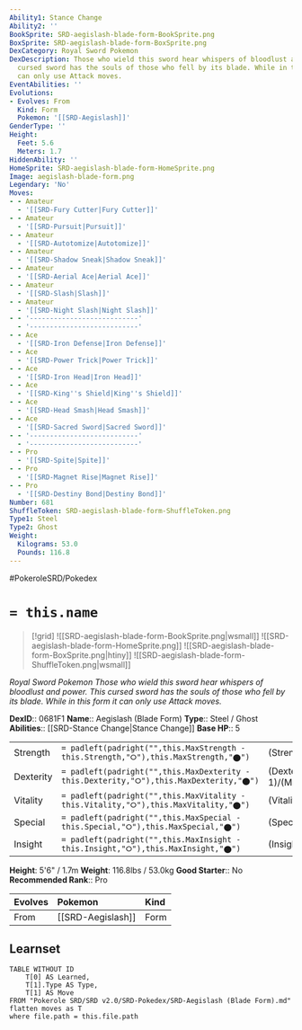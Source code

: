 ```yaml
---
Ability1: Stance Change
Ability2: ''
BookSprite: SRD-aegislash-blade-form-BookSprite.png
BoxSprite: SRD-aegislash-blade-form-BoxSprite.png
DexCategory: Royal Sword Pokemon
DexDescription: Those who wield this sword hear whispers of bloodlust and power. This
  cursed sword has the souls of those who fell by its blade. While in this form it
  can only use Attack moves.
EventAbilities: ''
Evolutions:
- Evolves: From
  Kind: Form
  Pokemon: '[[SRD-Aegislash]]'
GenderType: ''
Height:
  Feet: 5.6
  Meters: 1.7
HiddenAbility: ''
HomeSprite: SRD-aegislash-blade-form-HomeSprite.png
Image: aegislash-blade-form.png
Legendary: 'No'
Moves:
- - Amateur
  - '[[SRD-Fury Cutter|Fury Cutter]]'
- - Amateur
  - '[[SRD-Pursuit|Pursuit]]'
- - Amateur
  - '[[SRD-Autotomize|Autotomize]]'
- - Amateur
  - '[[SRD-Shadow Sneak|Shadow Sneak]]'
- - Amateur
  - '[[SRD-Aerial Ace|Aerial Ace]]'
- - Amateur
  - '[[SRD-Slash|Slash]]'
- - Amateur
  - '[[SRD-Night Slash|Night Slash]]'
- - '---------------------------'
  - '---------------------------'
- - Ace
  - '[[SRD-Iron Defense|Iron Defense]]'
- - Ace
  - '[[SRD-Power Trick|Power Trick]]'
- - Ace
  - '[[SRD-Iron Head|Iron Head]]'
- - Ace
  - '[[SRD-King''s Shield|King''s Shield]]'
- - Ace
  - '[[SRD-Head Smash|Head Smash]]'
- - Ace
  - '[[SRD-Sacred Sword|Sacred Sword]]'
- - '---------------------------'
  - '---------------------------'
- - Pro
  - '[[SRD-Spite|Spite]]'
- - Pro
  - '[[SRD-Magnet Rise|Magnet Rise]]'
- - Pro
  - '[[SRD-Destiny Bond|Destiny Bond]]'
Number: 681
ShuffleToken: SRD-aegislash-blade-form-ShuffleToken.png
Type1: Steel
Type2: Ghost
Weight:
  Kilograms: 53.0
  Pounds: 116.8
---
```


#PokeroleSRD/Pokedex

# `= this.name`

> [!grid]
> ![[SRD-aegislash-blade-form-BookSprite.png|wsmall]]
> ![[SRD-aegislash-blade-form-HomeSprite.png]]
> ![[SRD-aegislash-blade-form-BoxSprite.png|htiny]]
> ![[SRD-aegislash-blade-form-ShuffleToken.png|wsmall]]


*Royal Sword Pokemon*
*Those who wield this sword hear whispers of bloodlust and power. This cursed sword has the souls of those who fell by its blade. While in this form it can only use Attack moves.*

**DexID**:: 0681F1
**Name**:: Aegislash (Blade Form)
**Type**:: Steel / Ghost
**Abilities**:: [[SRD-Stance Change|Stance Change]]
**Base HP**:: 5

|           |                                                                                        |                                          |
| --------- | -------------------------------------------------------------------------------------- | ---------------------------------------- |
| Strength  | `= padleft(padright("",this.MaxStrength - this.Strength,"⭘"),this.MaxStrength,"⬤")`    | (Strength::4)/(MaxStrength::8)   |
| Dexterity | `= padleft(padright("",this.MaxDexterity - this.Dexterity,"⭘"),this.MaxDexterity,"⬤")` | (Dexterity:: 1)/(MaxDexterity::3) |
| Vitality  | `= padleft(padright("",this.MaxVitality - this.Vitality,"⭘"),this.MaxVitality,"⬤")`    | (Vitality::2)/(MaxVitality::4)   |
| Special   | `= padleft(padright("",this.MaxSpecial - this.Special,"⭘"),this.MaxSpecial,"⬤")`       | (Special::4)/(MaxSpecial::8)     |
| Insight   | `= padleft(padright("",this.MaxInsight - this.Insight,"⭘"),this.MaxInsight,"⬤")`       | (Insight::2)/(MaxInsight::4)     |

**Height**: 5'6" / 1.7m
**Weight**: 116.8lbs / 53.0kg
**Good Starter**:: No
**Recommended Rank**:: Pro

| Evolves   | Pokemon           | Kind   |
|:----------|:------------------|:-------|
| From      | [[SRD-Aegislash]] | Form   |

## Learnset

```dataview
TABLE WITHOUT ID
    T[0] AS Learned,
    T[1].Type AS Type,
    T[1] AS Move
FROM "Pokerole SRD/SRD v2.0/SRD-Pokedex/SRD-Aegislash (Blade Form).md"
flatten moves as T
where file.path = this.file.path
```

